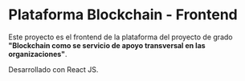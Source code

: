# Plataforma Blockchain - Frontend

Este proyecto es el frontend de la plataforma del proyecto de grado **"Blockchain como se servicio de apoyo transversal en las organizaciones"**.

Desarrollado con React JS.
